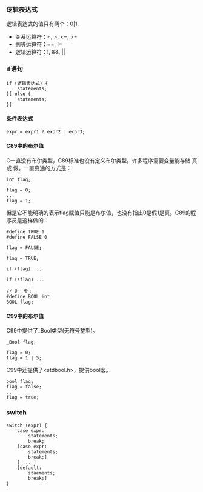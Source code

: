 <!--
author: 刘青
date: 2017-1-28
title: 选择语句
type: note
source: C语言程序设计：现代方法-选择语句
tags: 
category: clang/c_programming
status: publish
summary: 
-->

### 逻辑表达式
逻辑表达式的值只有两个：0|1.
- 关系运算符：<, >, <=, >=
- 判等运算符：==, !=
- 逻辑运算符：!, &&, ||

### if语句
```
if (逻辑表达式) {
    statements;
}[ else {
    statements;   
}]
```

#### 条件表达式
```
expr = expr1 ? expr2 : expr3;
```

#### C89中的布尔值
C一直没有布尔类型，C89标准也没有定义布尔类型。许多程序需要变量能存储 真 或 假。一直变通的方式是：
```
int flag;

flag = 0; 
...
flag = 1;
```

但是它不能明确的表示flag赋值只能是布尔值，也没有指出0是假1是真。C89的程序员是这样做的：
```
#define TRUE 1
#define FALSE 0

flag = FALSE;
...
flag = TRUE;

if (flag) ...

if (!flag) ...

// 进一步：
#define BOOL int
BOOL flag;
```

#### C99中的布尔值
C99中提供了_Bool类型(无符号整型)。
```
_Bool flag;

flag = 0;
flag = 1 | 5;
```
C99中还提供了<stdbool.h>，提供bool宏。
```
bool flag;
flag = false;
...
flag = true;
```

### switch
```
switch (expr) {
    case expr:
        statements;
        break;
    [case expr:
        statements;
        break;]
    [ ... ]
    [default: 
        staements;
        break;]    
}
```
